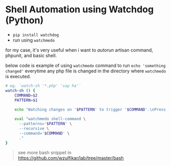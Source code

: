 # Shell Automation using Watchdog (Python)

- `pip install watchdog`
- run using `watchmedo`

for my case, it's very useful when i want to *autorun* artisan command, phpunit, and basic shell. 

below code is example of using `watchmedo` command to run `echo 'something changed'` everytime any php file is changed in the directory where `watchmedo` is executed.

```sh
# eg. `watch-sh '*.php' 'say ha'`
watch-sh () {
    COMMAND=$2
    PATTERN=$1
   
    echo "Watching changes on '$PATTERN' to trigger '$COMMAND'.\nPress ctrl+c to exit."

    eval "watchmedo shell-command \
      --patterns='$PATTERN' \
      --recursive \
      --command='$COMMAND' \
      ."
}

```
> see more bash snippet in https://github.com/wzulfikar/lab/tree/master/bash
